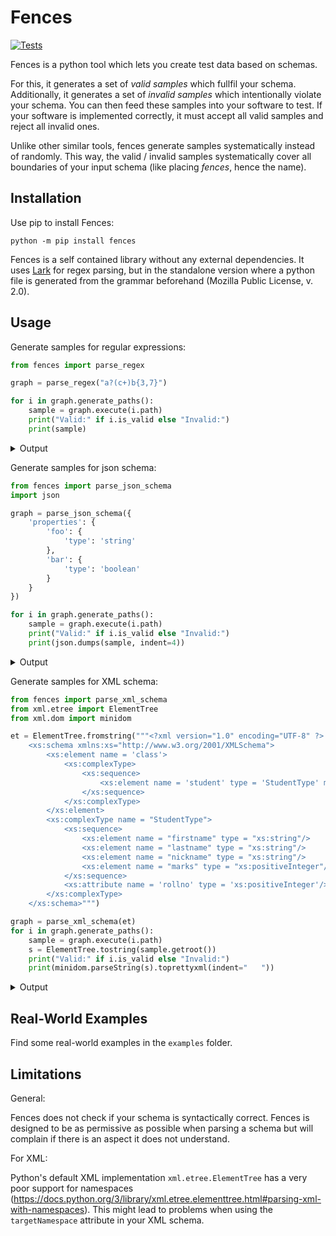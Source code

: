 # Fences
[![Tests](https://github.com/ifak/fences/actions/workflows/check.yml/badge.svg)](https://github.com/ifak/fences/actions/workflows/check.yml)

Fences is a python tool which lets you create test data based on schemas.

For this, it generates a set of *valid samples* which fullfil your schema.
Additionally, it generates a set of *invalid samples* which intentionally violate your schema.
You can then feed these samples into your software to test.
If your software is implemented correctly, it must accept all valid samples and reject all invalid ones.

Unlike other similar tools, fences generate samples systematically instead of randomly.
This way, the valid / invalid samples systematically cover all boundaries of your input schema (like placing *fences*, hence the name).

## Installation

Use pip to install Fences:

```
python -m pip install fences
```

Fences is a self contained library without any external dependencies.
It uses [Lark](https://github.com/lark-parser/lark) for regex parsing, but in the standalone version where a python file is generated from the grammar beforehand (Mozilla Public License, v. 2.0).

## Usage

Generate samples for regular expressions:

```python
from fences import parse_regex

graph = parse_regex("a?(c+)b{3,7}")

for i in graph.generate_paths():
    sample = graph.execute(i.path)
    print("Valid:" if i.is_valid else "Invalid:")
    print(sample)
```

<details>
<summary>Output</summary>

```
Valid:
cbbb
Valid:
acccbbbbbbb
```
</details>


Generate samples for json schema:

```python
from fences import parse_json_schema
import json

graph = parse_json_schema({
    'properties': {
        'foo': {
            'type': 'string'
        },
        'bar': {
            'type': 'boolean'
        }
    }
})

for i in graph.generate_paths():
    sample = graph.execute(i.path)
    print("Valid:" if i.is_valid else "Invalid:")
    print(json.dumps(sample, indent=4))
```

<details>
<summary>Output</summary>

```json
Valid:
{
    "foo": "",
    "bar": true
}

Valid:
{}

Valid:
{
    "foo": "",
    "bar": false
}

Invalid:
{
    "foo": null
}

Invalid:
{
    "bar": 42
}

Invalid:
{
    "bar": null
}

Invalid:
{
    "foo": "",
    "bar": "INVALID"
}
```
</details>


Generate samples for XML schema:

```python
from fences import parse_xml_schema
from xml.etree import ElementTree
from xml.dom import minidom

et = ElementTree.fromstring("""<?xml version="1.0" encoding="UTF-8" ?>
    <xs:schema xmlns:xs="http://www.w3.org/2001/XMLSchema">
        <xs:element name = 'class'>
            <xs:complexType>
                <xs:sequence>
                    <xs:element name = 'student' type = 'StudentType' minOccurs = '0' maxOccurs = 'unbounded' />
                </xs:sequence>
            </xs:complexType>
        </xs:element>
        <xs:complexType name = "StudentType">
            <xs:sequence>
                <xs:element name = "firstname" type = "xs:string"/>
                <xs:element name = "lastname" type = "xs:string"/>
                <xs:element name = "nickname" type = "xs:string"/>
                <xs:element name = "marks" type = "xs:positiveInteger"/>
            </xs:sequence>
            <xs:attribute name = 'rollno' type = 'xs:positiveInteger'/>
        </xs:complexType>
    </xs:schema>""")

graph = parse_xml_schema(et)
for i in graph.generate_paths():
    sample = graph.execute(i.path)
    s = ElementTree.tostring(sample.getroot())
    print("Valid:" if i.is_valid else "Invalid:")
    print(minidom.parseString(s).toprettyxml(indent="   "))
```

<details>
<summary>Output</summary>

```xml
Valid:
<?xml version="1.0" ?>
<class/>

Valid:
<?xml version="1.0" ?>
<class>
   <student>
      <firstname>foo</firstname>
      <lastname>foo</lastname>
      <nickname>foo</nickname>
      <marks>780</marks>
   </student>
</class>

Valid:
<?xml version="1.0" ?>
<class>
   <student rollno="533">
      <firstname>x</firstname>
      <lastname>x</lastname>
      <nickname>x</nickname>
      <marks>780</marks>
   </student>
</class>

Invalid:
<?xml version="1.0" ?>
<class>
   <student>
      <firstname>foo</firstname>
      <lastname>foo</lastname>
      <nickname>foo</nickname>
      <marks>-10</marks>
   </student>
</class>

Invalid:
<?xml version="1.0" ?>
<class>
   <student rollno="533">
      <firstname>x</firstname>
      <lastname>x</lastname>
      <nickname>x</nickname>
      <marks>foo</marks>
   </student>
</class>

Invalid:
<?xml version="1.0" ?>
<class>
   <student rollno="-10">
      <firstname>foo</firstname>
      <lastname>foo</lastname>
      <nickname>foo</nickname>
      <marks>780</marks>
   </student>
</class>

Invalid:
<?xml version="1.0" ?>
<class>
   <student rollno="foo">
      <firstname>x</firstname>
      <lastname>x</lastname>
      <nickname>x</nickname>
      <marks>780</marks>
   </student>
</class>
```

</details>

## Real-World Examples

Find some real-world examples in the `examples` folder.

## Limitations

General:

Fences does not check if your schema is syntactically correct.
Fences is designed to be as permissive as possible when parsing a schema but will complain if there is an aspect it does not understand.

For XML:

Python's default XML implementation `xml.etree.ElementTree` has a very poor support for namespaces (https://docs.python.org/3/library/xml.etree.elementtree.html#parsing-xml-with-namespaces).
This might lead to problems when using the `targetNamespace` attribute in your XML schema.
